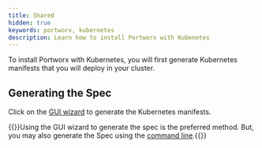```yaml
---
title: Shared
hidden: true
keywords: portworx, kubernetes
description: Learn how to install Portworx with Kubenetes
---
```


To install Portworx with Kubernetes, you will first generate Kubernetes manifests that you will deploy in your cluster.

## Generating the Spec

Click on the [GUI wizard](https://install.portworx.com) to generate the Kubernetes manifests.

{{<info>}}Using the GUI wizard to generate the spec is the preferred method. But, you may also generate the Spec using the [command line](/portworx-install-with-kubernetes/shared/spec-gen-command-line).{{</info>}}

